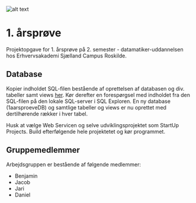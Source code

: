![alt text](http://i57.tinypic.com/2nqto4z.png "Shift Me")
# 1. årsprøve
Projektopgave for 1. årsprøve på 2. semester - datamatiker-uddannelsen hos Erhvervsakademi Sjælland Campus Roskilde.

## Database
Kopier indholdet SQL-filen bestående af oprettelsen af databasen og div. tabeller samt views [her](1aarsproeve/1aarsproeve/database.sql "SQL-fil"). Kør derefter en forespørgsel med indholdet fra den SQL-filen på den lokale SQL-server i SQL Exploren. En ny database (1aarsproeveDB) og samtlige tabeller og views er nu oprettet med dertilhørende rækker i hver tabel.

Husk at vælge Web Servicen og selve udviklingsprojektet som StartUp Projects. Build efterfølgende hele projektetet og kør programmet.

## Gruppemedlemmer
Arbejdsgruppen er bestående af følgende medlemmer:
* Benjamin
* Jacob
* Jari
* Daniel
